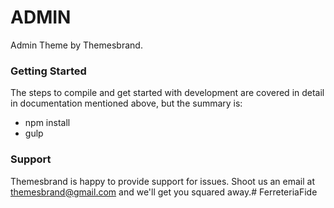 # ADMIN #

Admin Theme by Themesbrand.

### Getting Started ###

The steps to compile and get started with development are covered in detail in documentation mentioned above, but the summary is:

- npm install
- gulp

### Support ###

Themesbrand is happy to provide support for issues. Shoot us an email at themesbrand@gmail.com and we'll get you squared away.# FerreteriaFide
